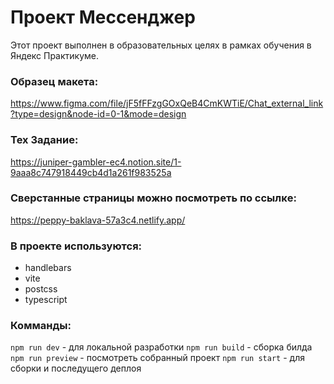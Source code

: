 # Проект Мессенджер
Этот проект выполнен в образовательных целях в рамках обучения в Яндекс Практикуме.

### Образец макета:
https://www.figma.com/file/jF5fFFzgGOxQeB4CmKWTiE/Chat_external_link?type=design&node-id=0-1&mode=design

### Тех Задание:
https://juniper-gambler-ec4.notion.site/1-9aaa8c747918449cb4d1a261f983525a

### Cверстанные страницы можно посмотреть по ссылкe:
https://peppy-baklava-57a3c4.netlify.app/

### В проекте используются:
* handlebars
* vite
* postcss
* typescript

### Комманды:
```npm run dev``` - для локальной разработки
```npm run build``` -  сборка билда
```npm run preview``` - посмотреть собранный проект
```npm run start``` - для сборки и последущего деплоя

